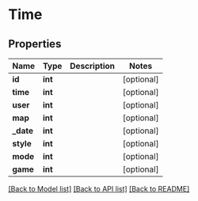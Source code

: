 # Time

## Properties
Name | Type | Description | Notes
------------ | ------------- | ------------- | -------------
**id** | **int** |  | [optional] 
**time** | **int** |  | [optional] 
**user** | **int** |  | [optional] 
**map** | **int** |  | [optional] 
**_date** | **int** |  | [optional] 
**style** | **int** |  | [optional] 
**mode** | **int** |  | [optional] 
**game** | **int** |  | [optional] 

[[Back to Model list]](../README.md#documentation-for-models) [[Back to API list]](../README.md#documentation-for-api-endpoints) [[Back to README]](../README.md)


